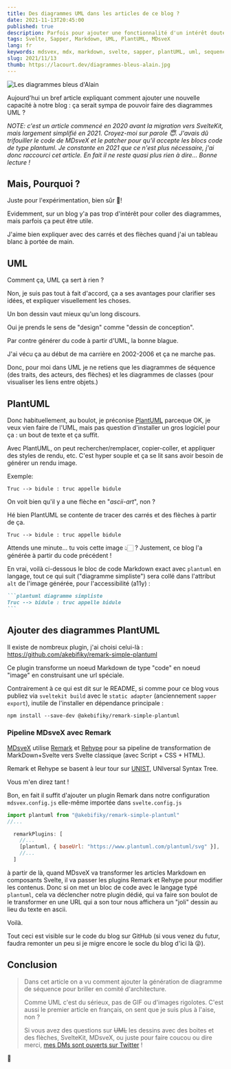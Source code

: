 ```yaml
---
title: Des diagrammes UML dans les articles de ce blog ?
date: 2021-11-13T20:45:00
published: true
description: Parfois pour ajouter une fonctionnalité d'un intérêt douteux, on doit soulever le capot et aller bien loin ! Voyons cela ensemble...
tags: Svelte, Sapper, Markdown, UML, PlantUML, MDsveX
lang: fr
keywords: mdsvex, mdx, markdown, svelte, sapper, plantUML, uml, sequence diagram, class diagram, remark, rehype, unist
slug: 2021/11/13
thumb: https://lacourt.dev/diagrammes-bleus-alain.jpg
---
```


![Les diagrammes bleus d'Alain](/diagrammes-bleus-alain.jpg)

Aujourd'hui un bref article expliquant comment ajouter une nouvelle capacité à notre blog : ça serait sympa de pouvoir faire des diagrammes UML ?

_NOTE: c'est un article commencé en 2020 avant la migration vers SvelteKit, mais largement simplifié en 2021. Croyez-moi sur parole 😇. J'avais dû trifouiller le code de MDsveX et le patcher pour qu'il accepte les blocs code de type plantuml. Je constante en 2021 que ce n'est plus nécessaire, j'ai donc raccourci cet article. En fait il ne reste quasi plus rien à dire... Bonne lecture !_

## Mais, Pourquoi ?

Juste pour l'expérimentation, bien sûr 🤣!

Evidemment, sur un blog y'a pas trop d'intérêt pour coller des diagrammes, mais parfois ça peut être utile.

J'aime bien expliquer avec des carrés et des flèches quand j'ai un tableau blanc à portée de main.

## UML 

Comment ça, UML ça sert à rien ?

Non, je suis pas tout à fait d'accord, ça a ses avantages pour clarifier ses idées, et expliquer visuellement les choses.

Un bon dessin vaut mieux qu'un long discours.

Oui je prends le sens de "design" comme "dessin de conception".

Par contre générer du code à partir d'UML, la bonne blague.

J'ai vécu ça au début de ma carrière en 2002-2006 et ça ne marche pas.

Donc, pour moi dans UML je ne retiens que les diagrammes de séquence (des traits, des acteurs, des flèches) et les diagrammes de classes (pour visualiser les liens entre objets.)

## PlantUML

Donc habituellement, au boulot, je préconise [PlantUML](https://plantuml.com/) parceque OK, je veux vien faire de l'UML, mais pas question d'installer un gros logiciel pour ça : un bout de texte et ça suffit.

Avec PlantUML, on peut rechercher/remplacer, copier-coller, et appliquer des styles de rendu, etc. C'est hyper souple et ça se lit sans avoir besoin de générer un rendu image.

Exemple: 

```
Truc --> bidule : truc appelle bidule
```

On voit bien qu'il y a une flèche en "_ascii-art_", non ? 

Hé bien PlantUML se contente de tracer des carrés et des flèches à partir de ça.

```plantuml diagramme simpliste
Truc --> bidule : truc appelle bidule
```

Attends une minute... tu vois cette image 👆🏻 ? Justement, ce blog l'a générée à partir du code précédent !

En vrai, voilà ci-dessous le bloc de code Markdown exact avec `plantuml` en langage, tout ce qui suit ("diagramme simpliste") sera collé dans l'attribut `alt` de l'image générée, pour l'accessibilité (a11y) :

````md exemple de code markdown pour un diagramme PlantUML
```plantuml diagramme simpliste
Truc --> bidule : truc appelle bidule
```
````

## Ajouter des diagrammes PlantUML 

Il existe de nombreux plugin, j'ai choisi celui-là : https://github.com/akebifiky/remark-simple-plantuml

Ce plugin transforme un noeud Markdown de type "code" en noeud "image" en construisant une url spéciale.

Contrairement à ce qui est dit sur le README, si comme pour ce blog vous publiez via `sveltekit build` avec le `static adapter` (anciennement `sapper export`), inutile de l'installer en dépendance principale : 

`npm install --save-dev @akebifiky/remark-simple-plantuml`

### Pipeline MDsveX avec Remark

[MDsveX](https://mdsvex.com) utilise [Remark](https://github.com/remarkjs/remark) et [Rehype](https://github.com/rehypejs/rehype) pour sa pipeline de transformation de MarkDown+Svelte vers Svelte classique (avec Script + CSS + HTML).

Remark et Rehype se basent à leur tour sur [UNIST](https://github.com/syntax-tree/unist), UNIversal Syntax Tree.

Vous m'en direz tant !

Bon, en fait il suffit d'ajouter un plugin Remark dans notre configuration `mdsvex.config.js` elle-même importée dans `svelte.config.js`

```js
import plantuml from "@akebifiky/remark-simple-plantuml"
//...

  remarkPlugins: [
    //...
    [plantuml, { baseUrl: "https://www.plantuml.com/plantuml/svg" }],
    //...
  ]
```

à partir de là, quand MDsveX va transformer les articles Markdown en composants Svelte, il va passer les plugins Remark et Rehype pour modifier les contenus. Donc si on met un bloc de code avec le langage typé `plantuml`, cela va déclencher notre plugin dédié, qui va faire son boulot de le transformer en une URL qui a son tour nous affichera un "joli" dessin au lieu du texte en ascii.

Voilà.

Tout ceci est visible sur le code du blog sur GitHub (si vous venez du futur, faudra remonter un peu si je migre encore le socle du blog d'ici là 😜).

## Conclusion

> Dans cet article on a vu comment ajouter la génération de diagramme de séquence pour briller en comité d'architecture.
>
> Comme UML c'est du sérieux, pas de GIF ou d'images rigolotes. C'est aussi le premier article en français, on sent que je suis plus à l'aise, non ?
>
> Si vous avez des questions sur ~~UML~~ les dessins avec des boites et des flèches, SvelteKit, MDsveX, ou juste pour faire coucou ou dire merci, [mes DMs sont ouverts sur Twitter](https://twitter.com/doppelganger9) !

👋
